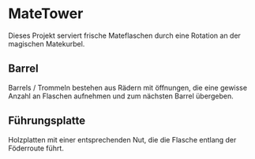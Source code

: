 # MateTower
Dieses Projekt serviert frische Mateflaschen durch eine Rotation an der magischen Matekurbel.


## Barrel
Barrels / Trommeln bestehen aus Rädern mit öffnungen, die eine gewisse Anzahl an Flaschen aufnehmen und zum nächsten Barrel übergeben.

## Führungsplatte
Holzplatten mit einer entsprechenden Nut, die die Flasche entlang der Föderroute führt.
